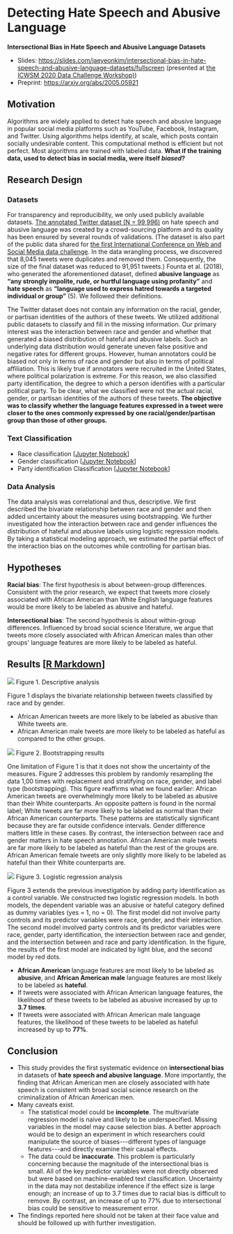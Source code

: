 # Detecting Hate Speech and Abusive Language


**Intersectional Bias in Hate Speech and Abusive Language Datasets**

- Slides: https://slides.com/jaeyeonkim/intersectional-bias-in-hate-speech-and-abusive-language-datasets/fullscreen (presented at [the ICWSM 2020 Data Challenge Workshop)](https://www.icwsm.org/2020/index.html))
- Preprint: https://arxiv.org/abs/2005.05921

## Motivation

Algorithms are widely applied to detect hate speech and abusive language in popular social media platforms such as YouTube, Facebook, Instagram, and Twitter. Using algorithms helps identify, at scale, which posts contain socially undesirable content. This computational method is efficient but not perfect. Most algorithms are trained with labeled data. **What if the training data, used to detect bias in social media, were itself *biased*?**


## Research Design

### Datasets

For transparency and reproducibility, we only used publicly available datasets. [The annotated Twitter dataset (N = 99,996)](https://www.dropbox.com/sh/4mapojr85a6sc76/AABYMkjLVG-HhueAgd0qM9kwa?dl=0) on hate speech and abusive language was created by a crowd-sourcing platform and its quality has been ensured by several rounds of validations. (The dataset is also part of the public data shared for [the first International Conference on Web and Social Media data challenge](https://sites.google.com/view/icwsm2020datachallenge). In the data wrangling process, we discovered that 8,045 tweets were duplicates and removed them. Consequently, the size of the final dataset was reduced to 91,951 tweets.) Founta et al. (2018), who generated the aforementioned dataset, defined **abusive language** as **“any strongly impolite, rude, or hurtful language using profanity”** and **hate speech** as **“language used to express hatred towards a targeted individual or group”** (5). We followed their definitions.

The Twitter dataset does not contain any information on the racial, gender, or partisan identities of the authors of these tweets. We utilized additional public datasets to classify and fill in the missing information. Our primary interest was the interaction between race and gender and whether that generated a biased distribution of hateful and abusive labels. Such an underlying data distribution would generate uneven false positive and negative rates for different groups. However, human annotators could be biased not only in terms of race and gender but also in terms of political affiliation. This is likely true if annotators were recruited in the United States, where political polarization is extreme. For this reason, we also classified party identification, the degree to which a person identifies with a particular political party. To be clear, what we classified were not the actual racial, gender, or partisan identities of the authors of these tweets. **The objective was to classify whether the language features expressed in a tweet were closer to the ones commonly expressed by one racial/gender/partisan group than those of other groups.**


### Text Classification

- Race classification [[Jupyter Notebook](https://github.com/jaeyk/intersectional-bias-in-ml/blob/master/code/race_classification/code/race_classification_Santiago_Ortiz_Kim_reviewed.ipynb)]
- Gender classification [[Jupyter Notebook](https://github.com/jaeyk/intersectional-bias-in-ml/blob/master/code/gender_classification_Nam_Kim_reviewed.ipynb)]
- Party identification Classification [[Jupyter Notebook](https://github.com/jaeyk/intersectional-bias-in-ml/blob/master/code/party_ID_classification_Datta_Kim_reviewed.ipynb)]


### Data Analysis

The data analysis was correlational and thus, descriptive. We first described the bivariate relationship between race and gender and then added uncertainty about the measures using bootstrapping. We further investigated how the interaction between race and gender influences the distribution of hateful and abusive labels using logistic regression models. By taking a statistical modeling approach, we estimated the partial effect of the interaction bias on the outcomes while controlling for partisan bias.

## Hypotheses

**Racial bias**: The first hypothesis is about between-group differences. Consistent with the prior research, we expect that tweets more closely associated with African American than White English language features would be more likely to be labeled as abusive and hateful.

**Intersectional bias**: The second hypothesis is about within-group differences. Influenced by broad social science literature, we argue that tweets more closely associated with African American males than other groups' language features are more likely to be labeled as hateful.

## Results [[R Markdown](https://github.com/jaeyk/intersectional-bias-in-ml/blob/master/code/modeling_visualization_Kim.Rmd)]

![](https://github.com/jaeyk/intersectional-bias-in-ml/raw/master/outputs/race_gender.png)
Figure 1. Descriptive analysis

Figure 1 displays the bivariate relationship between tweets classified by race and by gender.

- African American tweets are more likely to be labeled as abusive than White tweets are.
- African American male tweets are more likely to be labeled as hateful as compared to the other groups.

![](https://github.com/jaeyk/intersectional-bias-in-ml/raw/master/outputs/race_gender_boot.png)
Figure 2. Bootstrapping results

One limitation of Figure 1 is that it does not show the uncertainty of the measures. Figure 2 addresses this problem by randomly resampling the data 1,00 times with replacement and stratifying on race, gender, and label type (bootstrapping). This figure reaffirms what we found earlier: African American tweets are overwhelmingly more likely to be labeled as abusive than their White counterparts. An opposite pattern is found in the normal label; White tweets are far more likely to be labeled as normal than their African American counterparts. These patterns are statistically significant because they are far outside confidence intervals. Gender difference matters little in these cases. By contrast, the intersection between race and gender matters in hate speech annotation. African American male tweets are far more likely to be labeled as hateful than the rest of the groups are. African American female tweets are only slightly more likely to be labeled as hateful than their White counterparts are.

![](https://github.com/jaeyk/intersectional-bias-in-ml/raw/master/outputs/log_interpreted.png)
Figure 3. Logistic regression analysis

Figure 3 extends the previous investigation by adding party identification as a control variable. We constructed two logistic regression models. In both models, the dependent variable was an abusive or hateful category defined as dummy variables (yes = 1, no = 0). The first model did not involve party controls and its predictor variables were race, gender, and their interaction. The second model involved party controls and its predictor variables were race, gender, party identification, the intersection between race and gender, and the intersection between and race and party identification. In the figure, the results of the first model are indicated by light blue, and the second model by red dots.

- **African American** language features are most likely to be labeled as **abusive**, and **African American male** language features are most likely to be labeled as **hateful**.
- If tweets were associated with African American language features, the likelihood of these tweets to be labeled as abusive increased by up to **3.7 times**.
- If tweets were associated with African American male language features, the likelihood of these tweets to be labeled as hateful increased by up to **77%**.

## Conclusion

- This study provides the first systematic evidence on **intersectional bias** in datasets of **hate speech and abusive language**. More importantly, the finding that African American men are closely associated with hate speech is consistent with broad social science research on the criminalization of African American men.
- Many caveats exist.
  - The statistical model could be **incomplete**. The multivariate regression model is naive and likely to be underspecified. Missing variables in the model may cause selection bias. A better approach would be to design an experiment in which researchers could manipulate the source of biases---different types of language features---and directly examine their causal effects.
  - The data could be **inaccurate**. This problem is particularly concerning because the magnitude of the intersectional bias is small. All of the key predictor variables were not directly observed but were based on machine-enabled text classification. Uncertainty in the data may not destabilize inference if the effect size is large enough; an increase of up to 3.7 times due to racial bias is difficult to remove. By contrast, an increase of up to 77% due to intersectional bias could be sensitive to measurement error.
- The findings reported here should not be taken at their face value and should be followed up with further investigation.
